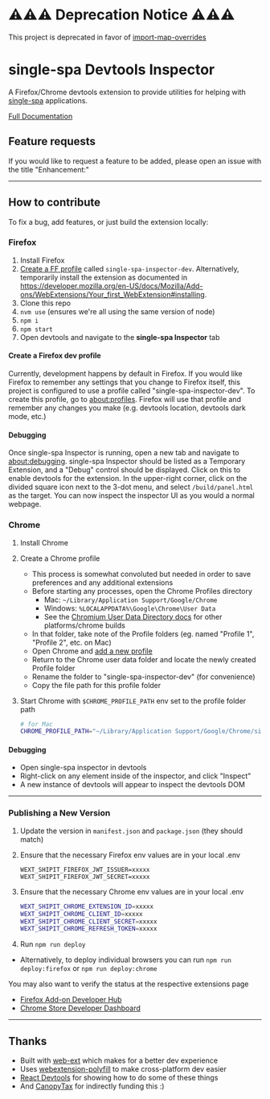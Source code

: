 # ⚠️⚠️⚠️ Deprecation Notice ⚠️⚠️⚠️

This project is deprecated in favor of [import-map-overrides](https://github.com/single-spa/import-map-overrides)

# single-spa Devtools Inspector

A Firefox/Chrome devtools extension to provide utilities for helping with [single-spa](https://single-spa.js.org) applications.

[Full Documentation](https://single-spa.js.org/docs/devtools)

## Feature requests

If you would like to request a feature to be added, please open an issue with the title "Enhancement:"

---

## How to contribute

To fix a bug, add features, or just build the extension locally:

### Firefox

1. Install Firefox
1. [Create a FF profile](#create-a-firefox-dev-profile) called `single-spa-inspector-dev`. Alternatively, temporarily install the extension as documented in https://developer.mozilla.org/en-US/docs/Mozilla/Add-ons/WebExtensions/Your_first_WebExtension#installing.
1. Clone this repo
1. `nvm use` (ensures we're all using the same version of node)
1. `npm i`
1. `npm start`
1. Open devtools and navigate to the **single-spa Inspector** tab

#### Create a Firefox dev profile

Currently, development happens by default in Firefox. If you would like Firefox to remember any settings that you change to Firefox itself, this project is configured to use a profile called "single-spa-inspector-dev". To create this profile, go to [about:profiles](about:profiles). Firefox will use that profile and remember any changes you make (e.g. devtools location, devtools dark mode, etc.)

#### Debugging

Once single-spa Inspector is running, open a new tab and navigate to [about:debugging](about:debugging). single-spa Inspector should be listed as a Temporary Extension, and a "Debug" control should be displayed. Click on this to enable devtools for the extension. In the upper-right corner, click on the divided square icon next to the 3-dot menu, and select `/build/panel.html` as the target. You can now inspect the inspector UI as you would a normal webpage.

### Chrome

1. Install Chrome
1. Create a Chrome profile

   - This process is somewhat convoluted but needed in order to save preferences and any additional extensions
   - Before starting any processes, open the Chrome Profiles directory
     - Mac: `~/Library/Application Support/Google/Chrome`
     - Windows: `%LOCALAPPDATA%\Google\Chrome\User Data`
     - See the [Chromium User Data Directory docs](https://chromium.googlesource.com/chromium/src/+/master/docs/user_data_dir.md) for other platforms/chrome builds
   - In that folder, take note of the Profile folders (eg. named "Profile 1", "Profile 2", etc. on Mac)
   - Open Chrome and [add a new profile](https://support.google.com/chrome/answer/2364824)
   - Return to the Chrome user data folder and locate the newly created Profile folder
   - Rename the folder to "single-spa-inspector-dev" (for convenience)
   - Copy the file path for this profile folder

1. Start Chrome with `$CHROME_PROFILE_PATH` env set to the profile folder path

   ```sh
   # for Mac
   CHROME_PROFILE_PATH="~/Library/Application Support/Google/Chrome/single-spa-inspector-dev" npm run start:chrome
   ```

#### Debugging

- Open single-spa inspector in devtools
- Right-click on any element inside of the inspector, and click "Inspect"
- A new instance of devtools will appear to inspect the devtools DOM

---

### Publishing a New Version

1. Update the version in `manifest.json` and `package.json` (they should match)
1. Ensure that the necessary Firefox env values are in your local .env

   ```
   WEXT_SHIPIT_FIREFOX_JWT_ISSUER=xxxxx
   WEXT_SHIPIT_FIREFOX_JWT_SECRET=xxxxx
   ```

1. Ensure that the necessary Chrome env values are in your local .env

   ```sh
   WEXT_SHIPIT_CHROME_EXTENSION_ID=xxxxx
   WEXT_SHIPIT_CHROME_CLIENT_ID=xxxxx
   WEXT_SHIPIT_CHROME_CLIENT_SECRET=xxxxx
   WEXT_SHIPIT_CHROME_REFRESH_TOKEN=xxxxx
   ```

1. Run `npm run deploy`

- Alternatively, to deploy individual browsers you can run `npm run deploy:firefox` or `npm run deploy:chrome`

You may also want to verify the status at the respective extensions page

- [Firefox Add-on Developer Hub](https://addons.mozilla.org/en-US/developers/)
- [Chrome Store Developer Dashboard](https://chrome.google.com/webstore/developer/dashboard)

---

## Thanks

- Built with [web-ext](https://github.com/mozilla/web-ext) which makes for a better dev experience
- Uses [webextension-polyfill](https://github.com/mozilla/webextension-polyfill) to make cross-platform dev easier
- [React Devtools](https://github.com/facebook/react-devtools) for showing how to do some of these things
- And [CanopyTax](https://www.canopytax.com) for indirectly funding this :)
